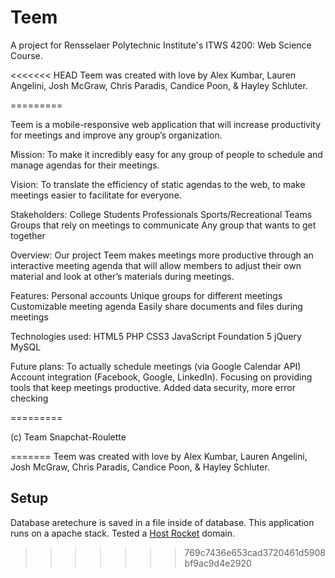 Teem
=========

A project for Rensselaer Polytechnic Institute's ITWS 4200: Web Science Course. 

<<<<<<< HEAD
Teem was created with love by Alex Kumbar, Lauren Angelini, Josh McGraw, Chris Paradis, Candice Poon, & Hayley Schluter. 

=========

Teem is a mobile-responsive web application that will increase productivity for meetings and improve any group’s organization.


Mission: 
	To make it incredibly easy for any group of people to schedule and manage agendas for their meetings.

Vision: 
	To translate the efficiency of static agendas to the web, to make meetings easier to facilitate for everyone. 

Stakeholders:
	College Students
	Professionals
	Sports/Recreational 
	Teams
	Groups that rely on 
	meetings to communicate 
	Any group that wants to get together

Overview: 
	Our project Teem makes meetings more productive through an interactive meeting agenda that will allow members to adjust their own material and look at other’s materials during meetings. 

Features:
	Personal accounts
	Unique groups for different meetings
	Customizable meeting agenda
	Easily share documents and files during meetings

Technologies used:
	HTML5
	PHP
	CSS3
	JavaScript
	Foundation 5
	jQuery
	MySQL

Future plans:
	To actually schedule meetings (via Google Calendar API)
	Account integration (Facebook, Google, LinkedIn).
	Focusing on providing tools that keep meetings productive.
	Added data security, more error checking

=========

(c) Team Snapchat-Roulette



=======
Teem was created with love by Alex Kumbar, Lauren Angelini, Josh McGraw, Chris Paradis, Candice Poon, & Hayley Schluter.

Setup
-----

Database aretechure is saved in a file inside of database.
This application runs on a apache stack. Tested a [Host Rocket](http://www.hostrocket.com/) domain.
>>>>>>> 769c7436e653cad3720461d5908bf9ac9d4e2920
